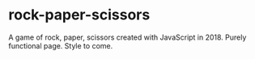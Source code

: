 # rock-paper-scissors
A game of rock, paper, scissors created with JavaScript in 2018. Purely functional page. Style to come.
